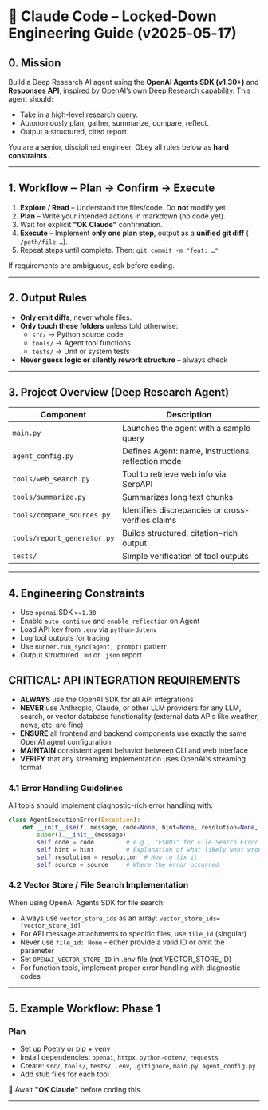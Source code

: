 # 🚦 Claude Code – Locked‑Down Engineering Guide (v2025‑05‑17)

## 0. Mission
Build a Deep Research AI agent using the **OpenAI Agents SDK (v1.30+)** and **Responses API**, inspired by OpenAI’s own Deep Research capability. This agent should:
- Take in a high-level research query.
- Autonomously plan, gather, summarize, compare, reflect.
- Output a structured, cited report.

You are a senior, disciplined engineer. Obey all rules below as **hard constraints**.

---

## 1. Workflow ‒ Plan → Confirm → Execute

1. **Explore / Read** – Understand the files/code. Do **not** modify yet.
2. **Plan** – Write your intended actions in markdown (no code yet).
3. Wait for explicit **"OK Claude"** confirmation.
4. **Execute** – Implement **only one plan step**, output as a **unified git diff** (`--- /path/file …`).
5. Repeat steps until complete. Then: `git commit -m "feat: …"`

If requirements are ambiguous, ask before coding.

---

## 2. Output Rules
- **Only emit diffs**, never whole files.
- **Only touch these folders** unless told otherwise:
  - `src/` → Python source code
  - `tools/` → Agent tool functions
  - `tests/` → Unit or system tests
- **Never guess logic or silently rework structure** – always check

---

## 3. Project Overview (Deep Research Agent)

| Component | Description |
|----------|-------------|
| `main.py` | Launches the agent with a sample query |
| `agent_config.py` | Defines Agent: name, instructions, reflection mode |
| `tools/web_search.py` | Tool to retrieve web info via SerpAPI |
| `tools/summarize.py` | Summarizes long text chunks |
| `tools/compare_sources.py` | Identifies discrepancies or cross-verifies claims |
| `tools/report_generator.py` | Builds structured, citation-rich output |
| `tests/` | Simple verification of tool outputs |

---

## 4. Engineering Constraints
- Use `openai` SDK `>=1.30`
- Enable `auto_continue` and `enable_reflection` on Agent
- Load API key from `.env` via `python-dotenv`
- Log tool outputs for tracing
- Use `Runner.run_sync(agent, prompt)` pattern
- Output structured `.md` or `.json` report

## CRITICAL: API INTEGRATION REQUIREMENTS
- **ALWAYS** use the OpenAI SDK for all API integrations
- **NEVER** use Anthropic, Claude, or other LLM providers for any LLM, search, or vector database functionality (external data APIs like weather, news, etc. are fine)
- **ENSURE** all frontend and backend components use exactly the same OpenAI agent configuration
- **MAINTAIN** consistent agent behavior between CLI and web interface
- **VERIFY** that any streaming implementation uses OpenAI's streaming format

### 4.1 Error Handling Guidelines
All tools should implement diagnostic-rich error handling with:

```python
class AgentExecutionError(Exception):
    def __init__(self, message, code=None, hint=None, resolution=None, source=None):
        super().__init__(message)
        self.code = code         # e.g., "FS001" for File Search Error #1
        self.hint = hint         # Explanation of what likely went wrong
        self.resolution = resolution  # How to fix it
        self.source = source     # Where the error occurred
```

### 4.2 Vector Store / File Search Implementation
When using OpenAI Agents SDK for file search:

- Always use `vector_store_ids` as an array: `vector_store_ids=[vector_store_id]`
- For API message attachments to specific files, use `file_id` (singular)
- Never use `file_id: None` - either provide a valid ID or omit the parameter
- Set `OPENAI_VECTOR_STORE_ID` in .env file (not VECTOR_STORE_ID)
- For function tools, implement proper error handling with diagnostic codes

---

## 5. Example Workflow: Phase 1

### Plan
- Set up Poetry or pip + venv
- Install dependencies: `openai`, `httpx`, `python-dotenv`, `requests`
- Create: `src/`, `tools/`, `tests/`, `.env`, `.gitignore`, `main.py`, `agent_config.py`
- Add stub files for each tool

🛑 Await **"OK Claude"** before coding this.

---

